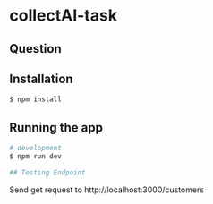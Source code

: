 # collectAI-task

## Question


## Installation

```bash
$ npm install
```

## Running the app

```bash
# development
$ npm run dev

## Testing Endpoint 

```
Send get request to http://localhost:3000/customers
```